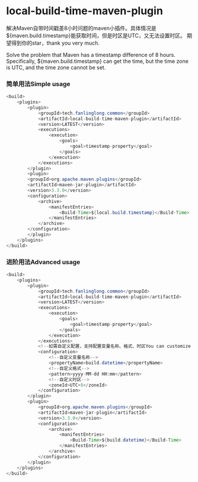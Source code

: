 # local-build-time-maven-plugin
解决Maven自带时间戳差8小时问题的maven小插件。具体情况是${maven.build.timestamp}能获取时间，但是时区是UTC，又无法设置时区。
期望得到你的star，thank you very much.

Solve the problem that Maven has a timestamp difference of 8 hours. Specifically, ${maven.build.timestamp} can get the time, but the time zone is UTC, and the time zone cannot be set.


### 简单用法Simple usage
```java
<build>
    <plugins>
        <plugin>
            <groupId>tech.fanlinglong.common</groupId>
            <artifactId>local-build-time-maven-plugin</artifactId>
            <version>LATEST</version>
            <executions>
                <execution>
                    <goals>
                        <goal>timestamp-property</goal>
                    </goals>
                </execution>
            </executions>
        </plugin>
        <plugin>
        <groupId>org.apache.maven.plugins</groupId>
        <artifactId>maven-jar-plugin</artifactId>
        <version>3.3.0</version>
        <configuration>
            <archive>
                <manifestEntries>
                    <Build-Time>${local.build.timestamp}</Build-Time>
                </manifestEntries>
            </archive>
        </configuration>
        </plugin>
    </plugins>
</build>

```

### 进阶用法Advanced usage
```java
<build>
    <plugins>
        <plugin>
            <groupId>tech.fanlinglong.common</groupId>
            <artifactId>local-build-time-maven-plugin</artifactId>
            <version>LATEST</version>
            <executions>
                <execution>
                    <goals>
                        <goal>timestamp-property</goal>
                    </goals>
                </execution>
            </executions>
            <!--如需自定义配置，支持配置变量名称、格式、时区You can customize the configuration-->
            <configuration>
                <!--自定义变量名称-->
                <propertyName>build.datetime</propertyName>
                <!--自定义格式-->
                <pattern>yyyy-MM-dd HH:mm</pattern>
                <!--自定义时区-->
                <zoneId>UTC+8</zoneId>
            </configuration>
        </plugin>
        <plugin>
            <groupId>org.apache.maven.plugins</groupId>
            <artifactId>maven-jar-plugin</artifactId>
            <version>3.3.0</version>
            <configuration>
                <archive>
                    <manifestEntries>
                        <Build-Time>${build.datetime}</Build-Time>
                    </manifestEntries>
                </archive>
            </configuration>
        </plugin>
    </plugins>
</build>

```
